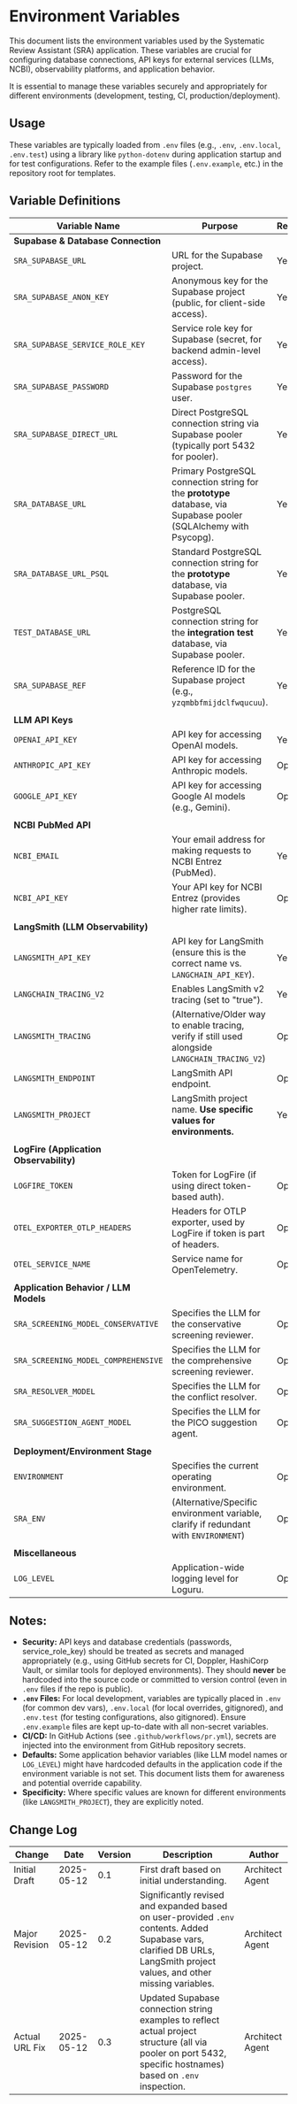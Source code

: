 # Environment Variables

This document lists the environment variables used by the Systematic Review Assistant (SRA) application. These variables are crucial for configuring database connections, API keys for external services (LLMs, NCBI), observability platforms, and application behavior.

It is essential to manage these variables securely and appropriately for different environments (development, testing, CI, production/deployment).

## Usage

These variables are typically loaded from `.env` files (e.g., `.env`, `.env.local`, `.env.test`) using a library like `python-dotenv` during application startup and for test configurations. Refer to the example files (`.env.example`, etc.) in the repository root for templates.

## Variable Definitions

| Variable Name                        | Purpose                                                                                    | Required | Example Value / Format                                                      | Notes / Used In                                      |
|--------------------------------------|--------------------------------------------------------------------------------------------|----------|-----------------------------------------------------------------------------|------------------------------------------------------|
| **Supabase & Database Connection**   |                                                                                            |          |                                                                             |                                                      |
| `SRA_SUPABASE_URL`                   | URL for the Supabase project.                                                              | Yes      | `https://[project_ref].supabase.co`                                         | Supabase client initialization                         |
| `SRA_SUPABASE_ANON_KEY`              | Anonymous key for the Supabase project (public, for client-side access).                   | Yes      | `eyJhGxxxxxxxx...` (long JWT-like string)                                   | Supabase client initialization (frontend if used directly) |
| `SRA_SUPABASE_SERVICE_ROLE_KEY`    | Service role key for Supabase (secret, for backend admin-level access).                  | Yes      | `eyJhGyyyyyyyy...` (long JWT-like string)                                   | Backend services requiring admin rights on Supabase    |
| `SRA_SUPABASE_PASSWORD`              | Password for the Supabase `postgres` user.                                                 | Yes      | `your_complex_password`                                                     | Used in the connection strings below                 |
| `SRA_SUPABASE_DIRECT_URL`            | Direct PostgreSQL connection string via Supabase pooler (typically port 5432 for pooler).  | Yes      | `postgresql://postgres.[PROJECT_REF]:[USER_PASSWORD]@[POOLER_HOST]:5432/postgres` | Direct DB access, potentially for admin tasks or specific tools. `[POOLER_HOST]` is e.g., `aws-0-region.pooler.supabase.com` |
| `SRA_DATABASE_URL`                   | Primary PostgreSQL connection string for the **prototype** database, via Supabase pooler (SQLAlchemy with Psycopg). | Yes      | `postgresql+psycopg://postgres.[PROJECT_REF]:[USER_PASSWORD]@[POOLER_HOST]:5432/postgres` | Main App ORM (`.env`, `.env.local`)                  |
| `SRA_DATABASE_URL_PSQL`              | Standard PostgreSQL connection string for the **prototype** database, via Supabase pooler.     | Yes      | `postgresql://postgres.[PROJECT_REF]:[USER_PASSWORD]@[POOLER_HOST]:5432/postgres` | Alternative to `SRA_DATABASE_URL` for tools expecting standard scheme. |
| `TEST_DATABASE_URL`                  | PostgreSQL connection string for the **integration test** database, via Supabase pooler.   | Yes      | `postgresql://postgres.[PROJECT_REF]:[USER_PASSWORD]@[POOLER_HOST]:5432/sra_integration_test` | Testing (`.env.test`, CI)                            |
| `SRA_SUPABASE_REF`                   | Reference ID for the Supabase project (e.g., `yzqmbbfmijdclfwqucuu`).                        | Yes      | `[project_ref_from_supabase_dashboard]`                                     | Part of Supabase URLs and hostnames                    |
|                                      |                                                                                            |          |                                                                             |                                                      |
| **LLM API Keys**                     |                                                                                            |          |                                                                   |                                                      |
| `OPENAI_API_KEY`                     | API key for accessing OpenAI models.                                                       | Yes      | `sk-xxxxxxxxxxxxxxxxxxxxxxxxxxxxxxxxxxxxxxxxxxxxxxxx`             | LLM Agents (Screening, Resolver)                     |
| `ANTHROPIC_API_KEY`                  | API key for accessing Anthropic models.                                                  | Optional | `sk-ant-xxxxxxxxxxxxxxxxxxxxxxxxxxxxxxxxxxxxxxxxxxxxxxx`          | If Anthropic models are used                         |
| `GOOGLE_API_KEY`                     | API key for accessing Google AI models (e.g., Gemini).                                     | Optional | `AIxxxxxxxxxxxxxxxxxxxxxxxxxxxxxxxxxxxxxxx`                   | LLM Agents (Resolver, if used)                       |
|                                      |                                                                                            |          |                                                                   |                                                      |
| **NCBI PubMed API**                  |                                                                                            |          |                                                                   |                                                      |
| `NCBI_EMAIL`                         | Your email address for making requests to NCBI Entrez (PubMed).                            | Yes      | `your.email@example.com`                                          | `SearchService` (PubMed searches)                    |
| `NCBI_API_KEY`                       | Your API key for NCBI Entrez (provides higher rate limits).                              | Optional | `xxxxxxxxxxxxxxxxxxxxxxxxxxxxxxxxxxxxxxxx`                      | `SearchService` (PubMed searches)                    |
|                                      |                                                                                            |          |                                                                   |                                                      |
| **LangSmith (LLM Observability)**    |                                                                                            |          |                                                                   |                                                      |
| `LANGSMITH_API_KEY`                  | API key for LangSmith (ensure this is the correct name vs. `LANGCHAIN_API_KEY`).           | Yes      | `ls__xxxxxxxxxxxxxxxxxxxxxxxxxxxxxxxx`                          | LangChain LLM calls                                  |
| `LANGCHAIN_TRACING_V2`               | Enables LangSmith v2 tracing (set to "true").                                            | Yes      | `true`                                                            | LangChain configuration                              |
| `LANGSMITH_TRACING`                  | (Alternative/Older way to enable tracing, verify if still used alongside `LANGCHAIN_TRACING_V2`) | Optional | `true`                                                            | LangChain configuration                              |
| `LANGSMITH_ENDPOINT`                 | LangSmith API endpoint.                                                                    | Optional | `https://api.smith.langchain.com`                               | LangChain configuration                              |
| `LANGSMITH_PROJECT`                  | LangSmith project name. **Use specific values for environments.**                          | Yes      | Prototype: `"sra:proto"`, Test: `"sra:proto:test"`              | LangChain configuration                              |
|                                      |                                                                                            |          |                                                                   |                                                      |
| **LogFire (Application Observability)**|                                                                                            |          |                                                                   |                                                      |
| `LOGFIRE_TOKEN`                      | Token for LogFire (if using direct token-based auth).                                      | Optional | `xxxxxxxxxxxxxxxxxxxxxxxxxxxxxxxx`                              | Loguru/LogFire integration                           |
| `OTEL_EXPORTER_OTLP_HEADERS`         | Headers for OTLP exporter, used by LogFire if token is part of headers.                  | Optional | `Authorization=Bearer YOUR_LOGFIRE_TOKEN_OR_INGESTION_KEY`      | OpenTelemetry/LogFire integration                    |
| `OTEL_SERVICE_NAME`                  | Service name for OpenTelemetry.                                                          | Optional | `sra-prototype`                                                   | OpenTelemetry/LogFire integration                    |
|                                      |                                                                                            |          |                                                                   |                                                      |
| **Application Behavior / LLM Models**|                                                                                            |          |                                                                   |                                                      |
| `SRA_SCREENING_MODEL_CONSERVATIVE`   | Specifies the LLM for the conservative screening reviewer.                                 | Optional | `gpt-4o`                                                          | `screening_agents.py`                                |
| `SRA_SCREENING_MODEL_COMPREHENSIVE`  | Specifies the LLM for the comprehensive screening reviewer.                                | Optional | `gpt-4o`                                                          | `screening_agents.py`                                |
| `SRA_RESOLVER_MODEL`                 | Specifies the LLM for the conflict resolver.                                               | Optional | `gemini-1.5-pro-preview-0514` (or `gpt-4o`)                   | `screening_agents.py` (resolver)                     |
| `SRA_SUGGESTION_AGENT_MODEL`         | Specifies the LLM for the PICO suggestion agent.                                         | Optional | `gpt-4o`                                                          | `protocol.py` / `suggestion_agent.py`                |
|                                      |                                                                                            |          |                                                                   |                                                      |
| **Deployment/Environment Stage**     |                                                                                            |          |                                                                   |                                                      |
| `ENVIRONMENT`                        | Specifies the current operating environment.                                               | Optional | `development`, `test`, `staging`, `production`                    | General application logic, logging configuration     |
| `SRA_ENV`                            | (Alternative/Specific environment variable, clarify if redundant with `ENVIRONMENT`)       | Optional | `dev`, `test`, `prod`                                             | Application logic                                    |
|                                      |                                                                                            |          |                                                                   |                                                      |
| **Miscellaneous**                    |                                                                                            |          |                                                                   |                                                      |
| `LOG_LEVEL`                          | Application-wide logging level for Loguru.                                                 | Optional | `INFO` (e.g., DEBUG, INFO, WARNING, ERROR, CRITICAL)              | Logging configuration                                |

## Notes:

-   **Security:** API keys and database credentials (passwords, service_role_key) should be treated as secrets and managed appropriately (e.g., using GitHub secrets for CI, Doppler, HashiCorp Vault, or similar tools for deployed environments). They should **never** be hardcoded into the source code or committed to version control (even in `.env` files if the repo is public).
-   **`.env` Files:** For local development, variables are typically placed in `.env` (for common dev vars), `.env.local` (for local overrides, gitignored), and `.env.test` (for testing configurations, also gitignored). Ensure `.env.example` files are kept up-to-date with all non-secret variables.
-   **CI/CD:** In GitHub Actions (see `.github/workflows/pr.yml`), secrets are injected into the environment from GitHub repository secrets.
-   **Defaults:** Some application behavior variables (like LLM model names or `LOG_LEVEL`) might have hardcoded defaults in the application code if the environment variable is not set. This document lists them for awareness and potential override capability.
-   **Specificity:** Where specific values are known for different environments (like `LANGSMITH_PROJECT`), they are explicitly noted.

## Change Log

| Change          | Date       | Version | Description             | Author          |
|-----------------|------------|---------|-------------------------|-----------------|
| Initial Draft   | 2025-05-12 | 0.1     | First draft based on initial understanding. | Architect Agent |
| Major Revision  | 2025-05-12 | 0.2     | Significantly revised and expanded based on user-provided `.env` contents. Added Supabase vars, clarified DB URLs, LangSmith project values, and other missing variables. | Architect Agent |
| Actual URL Fix  | 2025-05-12 | 0.3     | Updated Supabase connection string examples to reflect actual project structure (all via pooler on port 5432, specific hostnames) based on `.env` inspection. | Architect Agent | 